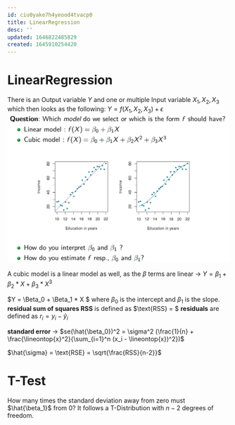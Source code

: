 ```yaml
---
id: ciu0yake7h4yeood4tvacp0
title: LinearRegression
desc: ''
updated: 1646822485829
created: 1645910254420
---
```

# LinearRegression
There is an Output variable $Y$ and one or multiple Input variable $X_1,X_2,X_3$ which then looks as the following: $Y = f(X_1, X_2, X_3) + \epsilon$
![Which model would you choose](assets/images/LinReg1_WhichModel.png)

A cubic model is a linear model as well, as the $\beta$ terms are linear $\to$ $Y = \beta_1 + \beta_2 * X + \beta_3 * X^3$

$Y = \Beta_0 + \Beta_1 * X $ where $\beta_0$ is the intercept and $\beta_1$ is the slope.
**residual sum of squares RSS** is defined as $\text{RSS} = $
**residuals** are defined as $r_i = y_i - \hat{y}_i$

**standard error** $\to$ $se(\hat{\beta_0})^2 = \sigma^2 (\frac{1}{n} + \frac{\lineontop{x}^2}{\sum_{i=1}^n (x_i - \lineontop{x})^2})$

$\hat{\sigma} = \text{RSE} = \sqrt{\frac{RSS}{n-2}}$

# T-Test
How many times the standard deviation away from zero must $\hat{\beta_1}$ from 0?
It follows a T-Distribution with $n-2$ degrees of freedom.
